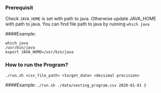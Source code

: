 ### Prerequisit
Check `JAVA_HOME` is set with path to java. 
Otherwise update JAVA_HOME with path to java.
You can find file path to java by running `which java `

####Example:
```
which java
/usr/bin/java
export JAVA_HOME=/usr/bin/java
```
### How to run the Program?

`./run.sh <csv_file_path> <target_date> <decsimal precision>`

####Example:
`./run.sh ./data/vesting_program.csv 2020-01-01 3`

